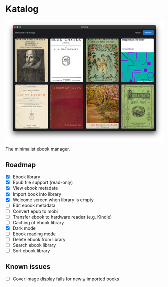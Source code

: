 # Katalog

![Screenshot of Katalog 0.5](https://github.com/noxan/katalog/blob/66fd1dba2552816c70f4b6b03332d8cdcb3180b4/assets/katalog-0.5.png?raw=true)

The minimalist ebook manager.

## Roadmap

- [x] Ebook library
- [x] Epub file support (read-only)
- [x] View ebook metadata
- [x] Import book into library
- [x] Welcome screen when library is empty
- [ ] Edit ebook metadata
- [ ] Convert epub to mobi
- [ ] Transfer ebook to hardware reader (e.g. Kindle)
- [ ] Caching of ebook library
- [x] Dark mode
- [ ] Ebook reading mode
- [ ] Delete ebook from library
- [ ] Search ebook library
- [ ] Sort ebook library

## Known issues

- [ ] Cover image display fails for newly imported books
